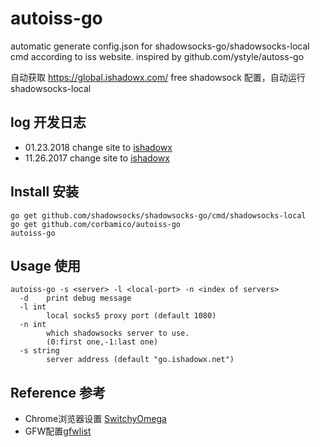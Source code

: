 # autoiss-go

automatic generate config.json for shadowsocks-go/shadowsocks-local cmd according to iss  website.
inspired by  github.com/ystyle/autoss-go

自动获取 https://global.ishadowx.com/ free shadowsock 配置，自动运行shadowsocks-local

## log 开发日志

* 01.23.2018 change site to [ishadowx](https://global.ishadowx.net)
* 11.26.2017 change site to [ishadowx](https://go.ishadowx.net)

## Install 安装

```shell
go get github.com/shadowsocks/shadowsocks-go/cmd/shadowsocks-local
go get github.com/corbamico/autoiss-go
autoiss-go
```

## Usage  使用

```shell
autoiss-go -s <server> -l <local-port> -n <index of servers>
  -d    print debug message
  -l int
        local socks5 proxy port (default 1080)
  -n int
        which shadowsocks server to use.
        (0:first one,-1:last one)
  -s string
        server address (default "go.ishadowx.net")
```

## Reference 参考

* Chrome浏览器设置 [SwitchyOmega](https://github.com/FelisCatus/SwitchyOmega/releases)
* GFW配置[gfwlist](https://github.com/gfwlist/gfwlist)
